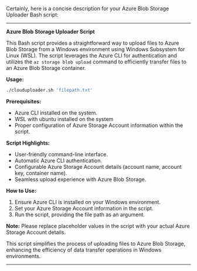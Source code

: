 Certainly, here is a concise description for your Azure Blob Storage Uploader Bash script:

---

**Azure Blob Storage Uploader Script**

This Bash script provides a straightforward way to upload files to Azure Blob Storage from a Windows environment using Windows Subsystem for Linux (WSL). The script leverages the Azure CLI for authentication and utilizes the `az storage blob upload` command to efficiently transfer files to an Azure Blob Storage container.

**Usage:**

```bash
./clouduploader.sh 'filepath.txt'
```

**Prerequisites:**
- Azure CLI installed on the system.
- WSL with ubuntu installed on the system
- Proper configuration of Azure Storage Account information within the script.

**Script Highlights:**
- User-friendly command-line interface.
- Automatic Azure CLI authentication.
- Configurable Azure Storage Account details (account name, account key, container name).
- Seamless upload experience with Azure Blob Storage.

**How to Use:**
1. Ensure Azure CLI is installed on your Windows environment.
2. Set your Azure Storage Account information in the script.
3. Run the script, providing the file path as an argument.

**Note:** Please replace placeholder values in the script with your actual Azure Storage Account details.

This script simplifies the process of uploading files to Azure Blob Storage, enhancing the efficiency of data transfer operations in Windows environments.

---

